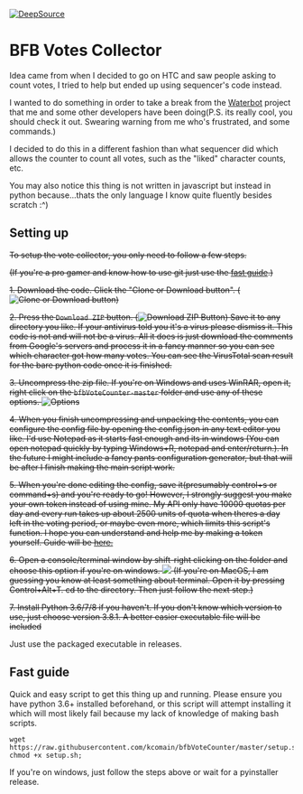 [![DeepSource](https://static.deepsource.io/deepsource-badge-light-mini.svg)](https://deepsource.io/gh/kcomain/bfbVoteCounter/?ref=repository-badge)


# BFB Votes Collector
Idea came from when I decided to go on HTC and saw people asking to count votes, I tried to help but ended up using sequencer's code instead.

I wanted to do something in order to take a break from the [Waterbot](https://github.com/waterbotdev/waterbot) project that me and some other 
developers have been doing(P.S. its really cool, you should check it out. Swearing warning from me who's frustrated, and some commands.)

I decided to do this in a different fashion than what sequencer did which allows the counter to count all votes, 
such as the "liked" character counts, etc.

You may also notice this thing is not written in javascript but instead in python because...thats the only language I know quite fluently besides scratch :^)

## Setting up
~~To setup the vote collector, you only need to follow a few steps.~~

~~(If you're a pro gamer and know how to use git just use the [fast guide](#fast-guide).)~~

~~1. Download the code. Click the "Clone or Download button". (![Clone or Download button](https://kenny-pls.go-get-a.life/fbFxBO.png))~~

~~2. Press the ``Download ZIP`` button. (![Download ZIP Button](https://kenny-pls.go-get-a.life/lXDvJn.png))
Save it to any directory you like. If your antivirus told you it's a virus please dismiss it. This code is not and will not be a virus. 
All it does is just download the comments from Google's servers and process it in a fancy manner so you can see which character got how many votes. 
You can see the VirusTotal scan result for the bare python code once it is finished.~~

~~3. Uncompress the zip file. If you're on Windows and uses WinRAR, open it, right click on the ``bfbVoteCounter-master`` folder and use any of these 
options. ![Options](https://kenny-pls.go-get-a.life/TIrIyk.png)~~

~~4. When you finish uncompressing and unpacking the contents, you can configure the config file by opening the config.json in any text
editor you like. I'd use Notepad as it starts fast enough and its in windows (You can open notepad quickly by typing Windows+R, notepad and enter/return.). 
In the future I might include a fancy pants configuration generator, but that will be after I finish making the main script
work.~~

~~5. When you're done editing the config, save it(presumably control+s or command+s) and you're ready to go! However, I strongly suggest you make your own token
instead of using mine. My API only have 10000 quotas per day and every run takes up about 2500 units of quota when theres a day left in the voting period, 
or maybe even more, which limits this script's function. I hope you can understand and help me by making a token yourself. Guide will be 
[here.](https://github.com/kcomain/bfbVoteCounter/wiki/Getting-your-Google-API-token)~~

~~6. Open a console/terminal window by shift-right clicking on the folder and choose this option if you're on windows.
![](https://kenny-pls.go-get-a.life/KpycmF.png)
(If you're on MacOS, I am guessing you know at least something about terminal. Open it by pressing Control+Alt+T. cd to the directory. Then just follow the next step.)~~

~~7. Install Python 3.6/7/8 if you haven't. If you don't know which version to use, just choose version 3.8.1. A better easier executable file will be included~~

Just use the packaged executable in releases.

## Fast guide
Quick and easy script to get this thing up and running. Please ensure you have python 3.6+ installed beforehand, or this script will attempt installing it
which will most likely fail because my lack of knowledge of making bash scripts.
```
wget https://raw.githubusercontent.com/kcomain/bfbVoteCounter/master/setup.sh; chmod +x setup.sh; 
```

If you're on windows, just follow the steps above or wait for a pyinstaller release.
